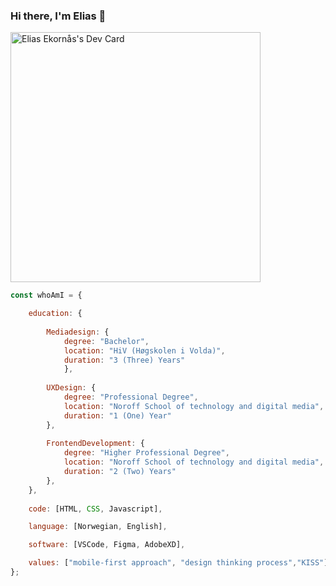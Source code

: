 ### Hi there, I'm Elias 👋

<a href="https://app.daily.dev/eliasekorns"><img src="https://api.daily.dev/devcards/6ab55b22013f42439e4b46a0295c2d4c.png?r=3n0" width="400" alt="Elias Ekornås's Dev Card"/></a>
```js
const whoAmI = {

    education: {
    
        Mediadesign: {
            degree: "Bachelor",
            location: "HiV (Høgskolen i Volda)",
            duration: "3 (Three) Years"
            },
            
        UXDesign: {
            degree: "Professional Degree",
            location: "Noroff School of technology and digital media",
            duration: "1 (One) Year"
        },
        
        FrontendDevelopment: {
            degree: "Higher Professional Degree",
            location: "Noroff School of technology and digital media",
            duration: "2 (Two) Years"
        },
    },
    
    code: [HTML, CSS, Javascript],

    language: [Norwegian, English],

    software: [VSCode, Figma, AdobeXD],

    values: ["mobile-first approach", "design thinking process","KISS"],
};
```

